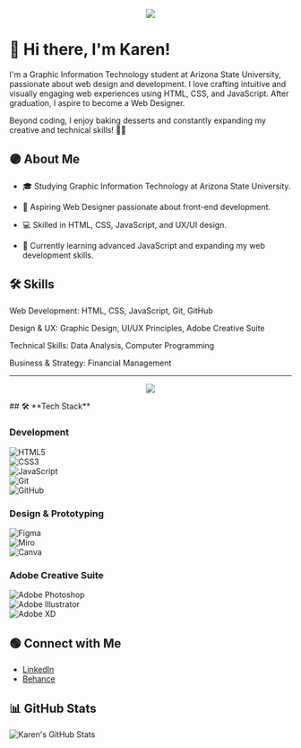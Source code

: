 <p align="center">
  <img src="https://readme-typing-svg.herokuapp.com?font=Fira+Code&size=22&duration=4000&pause=500&color=F7E017&center=true&width=600&lines=Hi+there%2C+I'm+Karen!;Aspiring+Web+Designer;Passionate+about+Coding+%26+Design;Always+Learning+%F0%9F%8C%9F" />
</p>

# 👋 Hi there, I'm Karen!

I'm a Graphic Information Technology student at Arizona State University, passionate about web design and development. I love crafting intuitive and visually engaging web experiences using HTML, CSS, and JavaScript. After graduation, I aspire to become a Web Designer.

Beyond coding, I enjoy baking desserts and constantly expanding my creative and technical skills! 🍪✨
## 🟣 About Me

- 🎓 Studying Graphic Information Technology at Arizona State University.

- 💼 Aspiring Web Designer passionate about front-end development.

- 💻 Skilled in HTML, CSS, JavaScript, and UX/UI design.

- 🌱 Currently learning advanced JavaScript and expanding my web development skills.

## 🛠 **Skills**

Web Development: HTML, CSS, JavaScript, Git, GitHub

Design & UX: Graphic Design, UI/UX Principles, Adobe Creative Suite

Technical Skills: Data Analysis, Computer Programming

Business & Strategy: Financial Management

---

<p align="center">
  <img src="https://capsule-render.vercel.app/api?type=waving&color=0:FFC107,100:8E44AD&height=100&section=footer"/>
</p>
## 🛠 **Tech Stack**  

### **Development**  
![HTML5](https://img.icons8.com/color/48/000000/html-5.png)  
![CSS3](https://img.icons8.com/color/48/000000/css3.png)  
![JavaScript](https://img.icons8.com/color/48/000000/javascript.png)  
![Git](https://img.icons8.com/color/48/000000/git.png)  
![GitHub](https://img.icons8.com/fluent/48/000000/github.png)  

### **Design & Prototyping**  
![Figma](https://img.icons8.com/color/48/000000/figma.png)  
![Miro](https://img.shields.io/badge/Miro-FFD02F?style=for-the-badge&logo=Miro&logoColor=000)  
![Canva](https://img.icons8.com/color/48/000000/canva.png)  

### **Adobe Creative Suite**  
![Adobe Photoshop](https://img.icons8.com/color/48/000000/adobe-photoshop.png)  
![Adobe Illustrator](https://img.icons8.com/color/48/000000/adobe-illustrator.png)  
![Adobe XD](https://img.icons8.com/color/48/000000/adobe-xd.png)  

## 🟢 Connect with Me

- [LinkedIn](https://www.linkedin.com/in/karen-vasquezc/)
- [Behance](https://www.behance.net/karenvasquez12)

## 📊 GitHub Stats

![Karen's GitHub Stats](https://github-readme-stats.vercel.app/api?username=YourGitHubUsername&show_icons=true&theme=radical)







